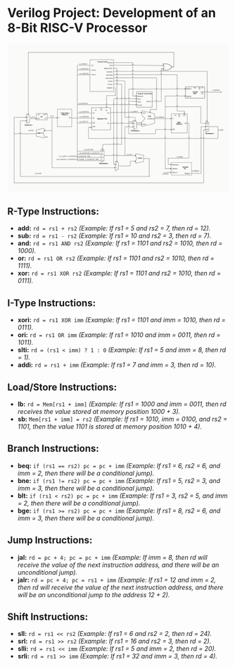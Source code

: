 # Verilog Project: Development of an 8-Bit RISC-V Processor
![Diagrama RISC-V](images/riscv.svg)

## R-Type Instructions:
- **add:** `rd = rs1 + rs2` *(Example: If rs1 = 5 and rs2 = 7, then rd = 12).*
- **sub:** `rd = rs1 - rs2` *(Example: If rs1 = 10 and rs2 = 3, then rd = 7).*
- **and:** `rd = rs1 AND rs2` *(Example: If rs1 = 1101 and rs2 = 1010, then rd = 1000).*
- **or:** `rd = rs1 OR rs2` *(Example: If rs1 = 1101 and rs2 = 1010, then rd = 1111).*
- **xor:** `rd = rs1 XOR rs2` *(Example: If rs1 = 1101 and rs2 = 1010, then rd = 0111).*

## I-Type Instructions:
- **xori:** `rd = rs1 XOR imm` *(Example: If rs1 = 1101 and imm = 1010, then rd = 0111).*
- **ori:** `rd = rs1 OR imm` *(Example: If rs1 = 1010 and imm = 0011, then rd = 1011).*
- **slti:** `rd = (rs1 < imm) ? 1 : 0` *(Example: If rs1 = 5 and imm = 8, then rd = 1).*
- **addi:** `rd = rs1 + imm` *(Example: If rs1 = 7 and imm = 3, then rd = 10).*

## Load/Store Instructions:
- **lb:** `rd = Mem[rs1 + imm]` *(Example: If rs1 = 1000 and imm = 0011, then rd receives the value stored at memory position 1000 + 3).*
- **sb:** `Mem[rs1 + imm] = rs2` *(Example: If rs1 = 1010, imm = 0100, and rs2 = 1101, then the value 1101 is stored at memory position 1010 + 4).*

## Branch Instructions:
- **beq:** `if (rs1 == rs2) pc = pc + imm` *(Example: If rs1 = 6, rs2 = 6, and imm = 2, then there will be a conditional jump).*
- **bne:** `if (rs1 != rs2) pc = pc + imm` *(Example: If rs1 = 5, rs2 = 3, and imm = 3, then there will be a conditional jump).*
- **blt:** `if (rs1 < rs2) pc = pc + imm` *(Example: If rs1 = 3, rs2 = 5, and imm = 2, then there will be a conditional jump).*
- **bge:** `if (rs1 >= rs2) pc = pc + imm` *(Example: If rs1 = 8, rs2 = 6, and imm = 3, then there will be a conditional jump).*

## Jump Instructions:
- **jal:** `rd = pc + 4; pc = pc + imm` *(Example: If imm = 8, then rd will receive the value of the next instruction address, and there will be an unconditional jump).*
- **jalr:** `rd = pc + 4; pc = rs1 + imm` *(Example: If rs1 = 12 and imm = 2, then rd will receive the value of the next instruction address, and there will be an unconditional jump to the address 12 + 2).*

## Shift Instructions:
- **sll:** `rd = rs1 << rs2` *(Example: If rs1 = 6 and rs2 = 2, then rd = 24).*
- **srl:** `rd = rs1 >> rs2` *(Example: If rs1 = 16 and rs2 = 3, then rd = 2).*
- **slli:** `rd = rs1 << imm` *(Example: If rs1 = 5 and imm = 2, then rd = 20).*
- **srli:** `rd = rs1 >> imm` *(Example: If rs1 = 32 and imm = 3, then rd = 4).*

